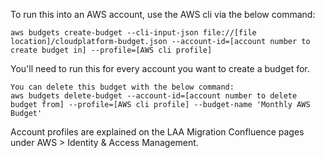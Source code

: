 To run this into an AWS account, use the AWS cli via the below command:

```
aws budgets create-budget --cli-input-json file://[file location]/cloudplatform-budget.json --account-id=[account number to create budget in] --profile=[AWS cli profile]
```

You'll need to run this for every account you want to create a budget for.

```
You can delete this budget with the below command:
aws budgets delete-budget --account-id=[account number to delete budget from] --profile=[AWS cli profile] --budget-name 'Monthly AWS Budget'
```

Account profiles are explained on the LAA Migration Confluence pages under AWS > Identity & Access Management.
